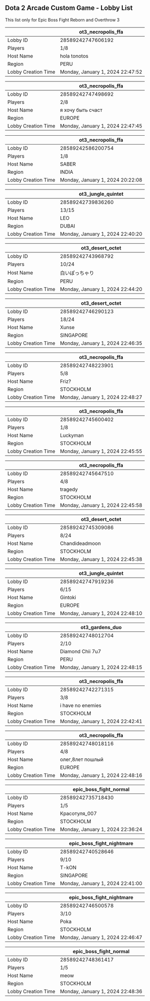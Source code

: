 ## Dota 2 Arcade Custom Game - Lobby List

This list only for Epic Boss Fight Reborn and Overthrow 3

|  | ot3_necropolis_ffa |
| ------ | ------ |
| Lobby ID | 28589242747606192 |
| Players | 1/8 |
| Host Name | hola tonotos |
| Region | PERU |
| Lobby Creation Time | Monday, January 1, 2024 22:47:52 |


|  | ot3_necropolis_ffa |
| ------ | ------ |
| Lobby ID | 28589242747498692 |
| Players | 2/8 |
| Host Name | я хочу быть счаст |
| Region | EUROPE |
| Lobby Creation Time | Monday, January 1, 2024 22:47:45 |


|  | ot3_necropolis_ffa |
| ------ | ------ |
| Lobby ID | 28589242586200754 |
| Players | 1/8 |
| Host Name | SABER |
| Region | INDIA |
| Lobby Creation Time | Monday, January 1, 2024 20:22:08 |


|  | ot3_jungle_quintet |
| ------ | ------ |
| Lobby ID | 28589242739836260 |
| Players | 13/15 |
| Host Name | LEO |
| Region | DUBAI |
| Lobby Creation Time | Monday, January 1, 2024 22:40:20 |


|  | ot3_desert_octet |
| ------ | ------ |
| Lobby ID | 28589242743968792 |
| Players | 10/24 |
| Host Name | 白いぽっちゃり |
| Region | PERU |
| Lobby Creation Time | Monday, January 1, 2024 22:44:20 |


|  | ot3_desert_octet |
| ------ | ------ |
| Lobby ID | 28589242746290123 |
| Players | 18/24 |
| Host Name | Xunse |
| Region | SINGAPORE |
| Lobby Creation Time | Monday, January 1, 2024 22:46:35 |


|  | ot3_necropolis_ffa |
| ------ | ------ |
| Lobby ID | 28589242748223901 |
| Players | 5/8 |
| Host Name | Friz? |
| Region | STOCKHOLM |
| Lobby Creation Time | Monday, January 1, 2024 22:48:27 |


|  | ot3_necropolis_ffa |
| ------ | ------ |
| Lobby ID | 28589242745600402 |
| Players | 1/8 |
| Host Name | Luckyman |
| Region | STOCKHOLM |
| Lobby Creation Time | Monday, January 1, 2024 22:45:55 |


|  | ot3_necropolis_ffa |
| ------ | ------ |
| Lobby ID | 28589242745647510 |
| Players | 4/8 |
| Host Name | tragedy |
| Region | STOCKHOLM |
| Lobby Creation Time | Monday, January 1, 2024 22:45:58 |


|  | ot3_desert_octet |
| ------ | ------ |
| Lobby ID | 28589242745309086 |
| Players | 8/24 |
| Host Name | Chandideadmoon |
| Region | STOCKHOLM |
| Lobby Creation Time | Monday, January 1, 2024 22:45:38 |


|  | ot3_jungle_quintet |
| ------ | ------ |
| Lobby ID | 28589242747919236 |
| Players | 6/15 |
| Host Name | Gintoki |
| Region | EUROPE |
| Lobby Creation Time | Monday, January 1, 2024 22:48:10 |


|  | ot3_gardens_duo |
| ------ | ------ |
| Lobby ID | 28589242748012704 |
| Players | 2/10 |
| Host Name | Diamond Chii 7u7 |
| Region | PERU |
| Lobby Creation Time | Monday, January 1, 2024 22:48:15 |


|  | ot3_necropolis_ffa |
| ------ | ------ |
| Lobby ID | 28589242742271315 |
| Players | 3/8 |
| Host Name | i have no enemies |
| Region | STOCKHOLM |
| Lobby Creation Time | Monday, January 1, 2024 22:42:41 |


|  | ot3_necropolis_ffa |
| ------ | ------ |
| Lobby ID | 28589242748018116 |
| Players | 4/8 |
| Host Name | олег,8лет пошлый |
| Region | EUROPE |
| Lobby Creation Time | Monday, January 1, 2024 22:48:16 |


|  | epic_boss_fight_normal |
| ------ | ------ |
| Lobby ID | 28589242735718430 |
| Players | 1/5 |
| Host Name | Красотуля_007 |
| Region | STOCKHOLM |
| Lobby Creation Time | Monday, January 1, 2024 22:36:24 |


|  | epic_boss_fight_nightmare |
| ------ | ------ |
| Lobby ID | 28589242740528646 |
| Players | 9/10 |
| Host Name | T-kON |
| Region | SINGAPORE |
| Lobby Creation Time | Monday, January 1, 2024 22:41:00 |


|  | epic_boss_fight_nightmare |
| ------ | ------ |
| Lobby ID | 28589242746500578 |
| Players | 3/10 |
| Host Name | Poka |
| Region | STOCKHOLM |
| Lobby Creation Time | Monday, January 1, 2024 22:46:47 |


|  | epic_boss_fight_normal |
| ------ | ------ |
| Lobby ID | 28589242748361417 |
| Players | 1/5 |
| Host Name | meow |
| Region | STOCKHOLM |
| Lobby Creation Time | Monday, January 1, 2024 22:48:36 |


